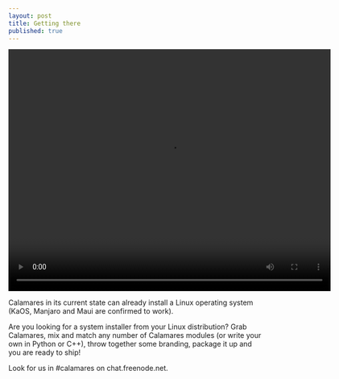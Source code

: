 ```yaml
---
layout: post
title: Getting there
published: true
---
```


<video id="vid1" width="640" height="480" controls="">
  <source src="http://kaosx.us/media/cala_web.webm#t=40" type="video/webm">
Your browser does not support the video tag.
</video>

Calamares in its current state can already install a Linux operating system (KaOS, Manjaro and Maui are confirmed to work).

Are you looking for a system installer from your Linux distribution? Grab Calamares, mix and match any number of Calamares modules (or write your own in Python or C++), throw together some branding, package it up and you are ready to ship!

Look for us in #calamares on chat.freenode.net.